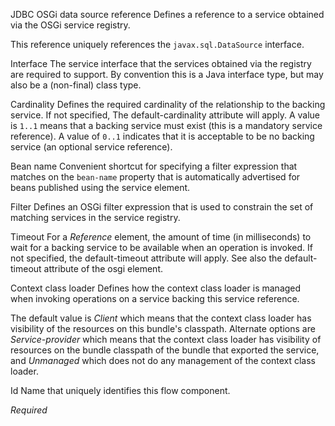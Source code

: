 JDBC OSGi data source reference
Defines a reference to a service obtained via the OSGi service registry.

This reference uniquely references the <code>javax.sql.DataSource</code> interface.



Interface
The service interface that the services obtained via the registry are required to support. By convention this is a Java interface type, but may also be a (non-final) class type.

 Cardinality
Defines the required cardinality of the relationship to the backing service. If not specified, The default-cardinality attribute will apply. A value is <code>1..1</code> means that a backing service must exist (this is a mandatory service reference). A value of <code>0..1</code> indicates that it is acceptable to be no backing service (an optional service reference).

 Bean name
Convenient shortcut for specifying a filter expression that matches on the <code>bean-name</code> property that is automatically advertised for beans published using the service element.

 Filter
Defines an OSGi filter expression that is used to constrain the set of matching services  in the service registry. 

 Timeout
For a <i>Reference</i> element, the amount of time (in milliseconds) to wait for a backing service to be available when an operation is invoked. If not specified, the default-timeout attribute will apply.  See also the default-timeout attribute of the osgi element.

Context class loader
Defines how the context class loader is managed when invoking operations on a service  backing this service reference. 

The default value is <i>Client</i> which means that the context class loader has visibility of the resources on this bundle's classpath. 
Alternate  options are <i>Service-provider</i> which means that the context class loader has visibility of  resources on the bundle classpath of the bundle that exported the service, and <i>Unmanaged</i> which does not do any management of the context class loader.

Id
Name that uniquely identifies this flow component.

<i>Required</i>

